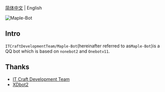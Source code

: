 [简体中文](https://github.com/ITCraftDevelopmentTeam/Maple-Bot/blob/master/README.md) | English

![Maple-Bot](https://socialify.git.ci/ITCraftDevelopmentTeam/Maple-Bot/image?description=1&descriptionEditable=%E4%B8%80%E4%B8%AA%E7%AE%80%E5%8D%95%E8%BD%BB%E9%87%8F%E5%8C%96%20QQ%20Bot&font=Inter&forks=1&issues=1&language=1&logo=https%3A%2F%2Fraw.githubusercontent.com%2FITCraftDevelopmentTeam%2FMaple-Bot%2Fmaster%2Flogo.svg&name=1&owner=1&pattern=Circuit%20Board&pulls=1&stargazers=1&theme=Light)

## Intro
`ITCraftDevelopmentTeam/Maple-Bot`(hereinafter referred to as`Maple-Bot`)is a QQ bot which is based on `nonebot2` and `Onebotv11`.

## Thanks
- [IT Craft Development Team](https://itcdt.top)
- [XDbot2](https://github.com/ITCraftDevelopmentTeam/XDbot2)
